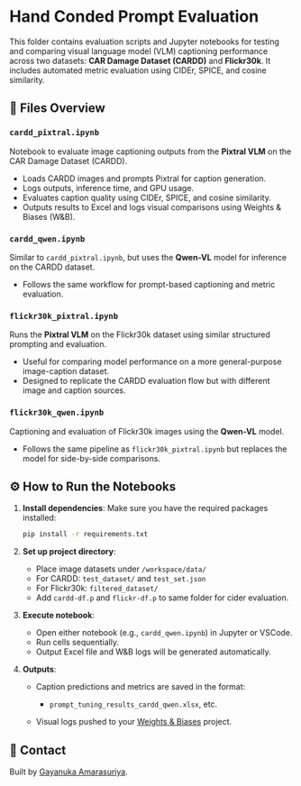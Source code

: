 # Hand Conded Prompt Evaluation

This folder contains evaluation scripts and Jupyter notebooks for testing and comparing visual language model (VLM) captioning performance across two datasets: **CAR Damage Dataset (CARDD)** and **Flickr30k**. It includes automated metric evaluation using CIDEr, SPICE, and cosine similarity.

## 📂 Files Overview

### `cardd_pixtral.ipynb`

Notebook to evaluate image captioning outputs from the **Pixtral VLM** on the CAR Damage Dataset (CARDD). 

- Loads CARDD images and prompts Pixtral for caption generation.
- Logs outputs, inference time, and GPU usage.
- Evaluates caption quality using CIDEr, SPICE, and cosine similarity.
- Outputs results to Excel and logs visual comparisons using Weights & Biases (W&B).

### `cardd_qwen.ipynb`

Similar to `cardd_pixtral.ipynb`, but uses the **Qwen-VL** model for inference on the CARDD dataset. 

- Follows the same workflow for prompt-based captioning and metric evaluation.

### `flickr30k_pixtral.ipynb`

Runs the **Pixtral VLM** on the Flickr30k dataset using similar structured prompting and evaluation. 

- Useful for comparing model performance on a more general-purpose image-caption dataset.
- Designed to replicate the CARDD evaluation flow but with different image and caption sources.

### `flickr30k_qwen.ipynb`

Captioning and evaluation of Flickr30k images using the **Qwen-VL** model. 

- Follows the same pipeline as `flickr30k_pixtral.ipynb` but replaces the model for side-by-side comparisons.


## ⚙️ How to Run the Notebooks

1. **Install dependencies**:
   Make sure you have the required packages installed:

   ```bash
   pip install -r requirements.txt
   ```

2. **Set up project directory**:

   - Place image datasets under `/workspace/data/`
   - For CARDD: `test_dataset/` and `test_set.json`
   - For Flickr30k: `filtered_dataset/`
   - Add `cardd-df.p` and `flickr-df.p` to same folder for cider evaluation.

3. **Execute notebook**:

   - Open either notebook (e.g., `cardd_qwen.ipynb`) in Jupyter or VSCode.
   - Run cells sequentially.
   - Output Excel file and W\&B logs will be generated automatically.

4. **Outputs**:

   - Caption predictions and metrics are saved in the format:

     - `prompt_tuning_results_cardd_qwen.xlsx`, etc.
   - Visual logs pushed to your [Weights & Biases](https://wandb.ai/vlm-research) project.

## 📧 Contact

Built by [Gayanuka Amarasuriya](https://gayanukaa.github.io/).
